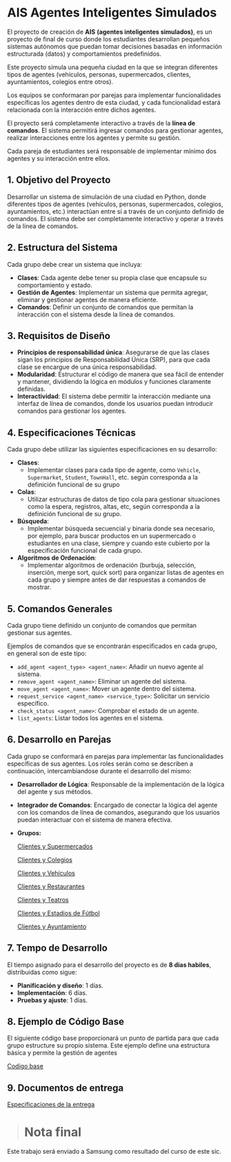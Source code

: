 # AIS Agentes Inteligentes Simulados

El proyecto de creación de **AIS**  **(agentes inteligentes simulados)**, es un proyecto de final de curso donde los estudiantes desarrollan pequeños sistemas autónomos que puedan tomar decisiones basadas en información estructurada (datos) y comportamientos predefinidos. 

Este proyecto simula una pequeña ciudad en la que se integran diferentes tipos de agentes (vehículos, personas, supermercados, clientes, ayuntamientos, colegios entre otros). 

Los equipos se conformaran por parejas para implementar funcionalidades específicas los agentes dentro de esta ciudad, y cada funcionalidad estará relacionada con la interacción entre dichos agentes. 

El proyecto será completamente interactivo a través de la **línea de comandos**. El sistema permitirá ingresar comandos para gestionar agentes, realizar interacciones entre los agentes y  permite su  gestión.

Cada pareja de estudiantes será responsable de implementar mínimo dos agentes y su interacción entre ellos.

## 1. Objetivo del Proyecto

Desarrollar un sistema de simulación de una ciudad en Python, donde diferentes tipos de agentes (vehículos, personas, supermercados, colegios, ayuntamientos, etc.) interactúan entre sí a través de un conjunto definido de comandos. El sistema debe ser completamente interactivo y operar a través de la línea de comandos.

## 2. Estructura del Sistema

Cada grupo debe crear un sistema que incluya:

- **Clases**: Cada agente debe tener su propia clase que encapsule su comportamiento y estado.
- **Gestión de Agentes**: Implementar un sistema que permita agregar, eliminar y gestionar agentes de manera eficiente.
- **Comandos**: Definir un conjunto de comandos que permitan la interacción con el sistema desde la línea de comandos.

## 3. Requisitos de Diseño

- **Principios de responsabilidad única**: Asegurarse de que las clases sigan los principios de Responsabilidad Única (SRP), para que cada clase se encargue de una única responsabilidad.
- **Modularidad**: Estructurar el código de manera que sea fácil de entender y mantener, dividiendo la lógica en módulos y funciones claramente definidas.
- **Interactividad**: El sistema debe permitir la interacción mediante una interfaz de línea de comandos, donde los usuarios puedan introducir comandos para gestionar los agentes.

## 4. Especificaciones Técnicas

Cada grupo debe utilizar las siguientes especificaciones en su desarrollo:

- **Clases**:
  - Implementar clases para cada tipo de agente, como `Vehicle`, `Supermarket`, `Student`, `TownHall`, etc. según corresponda a la definición funcional de su grupo
- **Colas**:
  - Utilizar estructuras de datos de tipo cola para gestionar situaciones como la espera, registros, altas, etc, según corresponda a la definición funcional de su grupo.
- **Búsqueda**:
  - Implementar búsqueda secuencial y binaria donde sea necesario, por ejemplo, para buscar productos en un supermercado o estudiantes en una clase, siempre y cuando este cubierto por la especificación funcional de cada grupo.
- **Algoritmos de Ordenación**:
  - Implementar algoritmos de ordenación (burbuja, selección, inserción, merge sort, quick sort) para organizar listas de agentes en cada grupo y siempre antes de dar respuestas a comandos de mostrar.

## 5. Comandos Generales

Cada grupo tiene definido un conjunto de comandos que permitan gestionar sus agentes. 

Ejemplos de comandos que se encontrarán especificados en cada grupo, en general son de este tipo:

- `add_agent <agent_type> <agent_name>`: Añadir un nuevo agente al sistema.
- `remove_agent <agent_name>`: Eliminar un agente del sistema.
- `move_agent <agent_name>`: Mover un agente dentro del sistema.
- `request_service <agent_name> <service_type>`: Solicitar un servicio específico.
- `check_status <agent_name>`: Comprobar el estado de un agente.
- `list_agents`: Listar todos los agentes en el sistema.

## 6. Desarrollo en Parejas

Cada grupo se conformará en parejas para implementar las funcionalidades específicas de sus agentes. Los roles serán como se describen a continuación, intercambiandose durante el desarrollo del mismo:

- **Desarrollador de Lógica**: Responsable de la implementación de la lógica del agente y sus métodos.

- **Integrador de Comandos**: Encargado de conectar la lógica del agente con los comandos de línea de comandos, asegurando que los usuarios puedan interactuar con el sistema de manera efectiva.

- **Grupos:**

  [Clientes y Supermercados](1_Clientes_supermercados.md)

  [Clientes y Colegios](2_Clientes_Colegios.md)

  [Clientes y Vehículos](3_Clientes_Vehículos.md)

  [Clientes y Restaurantes](4_Clientes_Restaurantes.md)

  [Clientes y Teatros](5_Clientes_Teatros.md)

  [Clientes y Estadios de Fútbol](6_Clientes_Estadios_Futbol.md)

  [Clientes y Ayuntamiento](7_Clientes_Ayuntamiento.md)

## 7. Tempo de Desarrollo

El tiempo asignado para el desarrollo del proyecto es de **8 dias habiles**, distribuidas como sigue:

- **Planificación y diseño**: 1 días.
- **Implementación**: 6 días.
- **Pruebas y ajuste**: 1 días.

## 8. Ejemplo de Código Base

El siguiente código base proporcionará un punto de partida para que cada grupo estructure su propio sistema. Este ejemplo define una estructura básica y permite la gestión de agentes 

[Codigo base](CodeBase00.py)

## 9. Documentos de entrega

[Especificaciones de la entrega](Presentacion_PowerPoint.md)

> # **Nota final**

Este trabajo será enviado a Samsung como resultado del curso de este sic.

